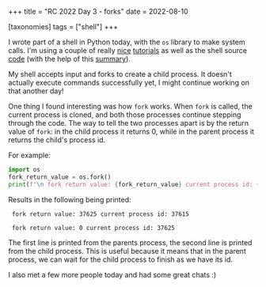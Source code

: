 +++
title = "RC 2022 Day 3 - forks"
date = 2022-08-10

[taxonomies]
tags = ["shell"]
+++

I wrote part of a shell in Python today, with the `os` library to make system calls.  I'm using a couple of really [nice](https://github.com/tokenrove/build-your-own-shell) [tutorials](https://github.com/kamalmarhubi/shell-workshop) as well as the shell source [code](https://github.com/bminor/bash) (with the help of this [summary](https://www.aosabook.org/en/bash.html)).

My shell accepts input and forks to create a child process.  It doesn't actually execute commands successfully yet, I might continue working on that another day!

One thing I found interesting was how `fork` works.  When `fork` is called, the current process is cloned, and both those processes continue stepping through the code.  The way to tell the two processes apart is by the return value of `fork`: in the child process it returns 0, while in the parent process it returns the child's process id.

For example:
```python
import os
fork_return_value = os.fork()
print(f"\n fork return value: {fork_return_value} current process id: {os.getpid()}")
```

Results in the following being printed:
```
 fork return value: 37625 current process id: 37615

 fork return value: 0 current process id: 37625
```

The first line is printed from the parents process, the second line is printed from the child process.  This is useful because it means that in the parent process, we can wait for the child process to finish as we have its id.  

I also met a few more people today and had some great chats :)
